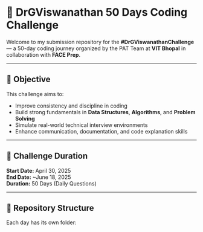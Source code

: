 # 🧠 DrGViswanathan 50 Days Coding Challenge

Welcome to my submission repository for the **#DrGViswanathanChallenge** — a 50-day coding journey organized by the PAT Team at **VIT Bhopal** in collaboration with **FACE Prep**.

---

## 🎯 Objective

This challenge aims to:
- Improve consistency and discipline in coding
- Build strong fundamentals in **Data Structures**, **Algorithms**, and **Problem Solving**
- Simulate real-world technical interview environments
- Enhance communication, documentation, and code explanation skills

---

## 📅 Challenge Duration

**Start Date:** April 30, 2025  
**End Date:** ~June 18, 2025  
**Duration:** 50 Days (Daily Questions)

---

## 📁 Repository Structure

Each day has its own folder:

